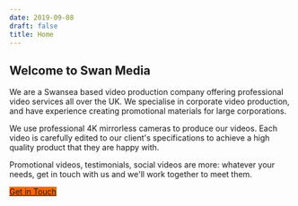 ```yaml
---
date: 2019-09-08
draft: false
title: Home
---
```


## Welcome to Swan Media

We are a Swansea based video production company offering professional video services all over the UK. We specialise in corporate video production, and have experience creating promotional materials for  large corporations.

We use professional 4K mirrorless cameras to produce our videos. Each video is carefully edited to our client's specifications to achieve a high quality product that they are happy with.

Promotional videos, testimonials, social videos are more: whatever your needs, get in touch with us and we'll work together to meet them.

<a style="background-color: #ff6600 !important;" class="btn btn-primary" href="/contact" role="button">Get in Touch</a>
